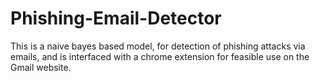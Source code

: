 # Phishing-Email-Detector
This is a naive bayes based model, for detection of phishing attacks via emails, and is interfaced with a chrome extension for feasible use on the Gmail website.
